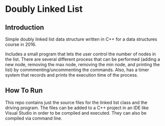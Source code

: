 # Doubly Linked List

## Introduction
Simple doubly linked list data structure written in C++ for a data structures course in 2016. 

Includes a small program that lets the user control the number of nodes in the list. There are several different process that can be performed (adding a new node, removing the max node, removing the min node, and printing the list) by commmenting/uncommenting the commands. Also, has a timer system that records and prints the execution time of the process. 

## How To Run
This repo contains just the source files for the linked list class and the driving program. The files can be added to a C++ project in an IDE like Visual Studio in order to be compiled and executed. They can also be compiled via command line.
